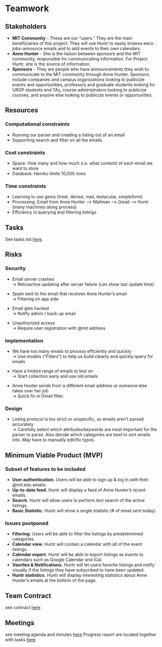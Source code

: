 # Teamwork
## Stakeholders

* **MIT Community** - These are our “users.”  They are the main beneficiaries of this project.  They will use Huntr to easily browse eecs-jobs-announce emails and to add events to their own calendars.
* **Anne Hunter** -  She is the liaison between sponsors and the MIT community, responsible for communicating information.  For Project Huntr, she is the source of information.
* **Sponsors** - They are people who have announcements they wish to communicate to the MIT community through Anne Hunter.  Sponsors include companies and campus organizations looking to publicize events and opportunities, professors and graduate students looking for UROP students and TAs, course administrators looking to publicize courses, and anyone else looking to publicize events or opportunities.

## Resources
### Computational constraints

* Running our parser and creating a listing out of an email
* Supporting search and filter on all the emails

### Cost constraints

* Space: How many and how much (i.e. what content) of each email we want to store
* Database: Heroku limits 10,000 rows

### Time constraints

* Learning to use gems (treat, devise, mail, textacular, simpleform)
* Processing: Email from Anne Hunter --> Mailman --> Gmail --> Huntr (many machines along process)
* Efficiency in querying and filtering listings

## Tasks
See tasks list [here](https://docs.google.com/spreadsheet/ccc?key=0AorjNO4_rSvxdEs2cEp4ajlWSVZrdDhEUVRQUHFDa1E).

## Risks
### Security

* Email server crashes  
  → Retroactive updating after server failure (can show last update time)

* Spam sent to the email that receives Anne Hunter’s email  
  → Filtering on app side

* Email gets hacked  
  → Notify admin / back-up email

* Unauthorized access  
  → Require user registration with @mit address

### Implementation

* We have too many emails to process efficiently and quickly  
  → Use models (“Filters”) to help us build cleanly and quickly query for emails

* Have a limited range of emails to test on  
  → Start collection early and use old emails

* Anne Hunter sends from a different email address or someone else takes over her job  
  → Quick fix in Gmail filter.

### Design

* Listing protocol is too strict or unspecific, so emails aren't parsed accurately  
  → Carefully select which attributes/keywords are most important for the parser to parse. Also decide which categories are best to sort emails into. May have to manually edit/fix typos.

## Minimum Viable Product (MVP)
### Subset of features to be included

* **User authentication.** Users will be able to sign up & log in with their @mit.edu emails.
* **Up-to-date feed.** Huntr will display a feed of Anne Hunter’s recent emails. 
* **Search.** Huntr will allow users to perform text search of the active listings. 
* **Basic Statistic.** Huntr will show a single statistic (# of email sent today).

### Issues postponed
* **Filtering.** Users will be able to filter the listings by predetermined categories.
* **Calendar view.** Huntr will contain a calendar with all of the event listings.
* **Calendar export.** Huntr will be able to export listings as events to calendars such as Google Calendar and iCal.
* **Vaorites & Notifications.** Huntr will let users favorite listings and notify visually if the listings they have subscribed to have been updated.
* **Huntr statistics.** Huntr will display interesting statistics about Anne Hunter’s emails at the bottom of the page.


## Team Contract
see contract [here](https://docs.google.com/document/d/1GRtc1o18b_x63Y_GO6GwKTbj-nyYCq7IRZHIs9lGkWQ/edit?usp=drive_web)

## Meetings
see meeting agenda and minutes [here](https://drive.google.com/?tab=mo&authuser=0#folders/0B4rjNO4_rSvxQThweVNCczB4Vnc)
Progress report are located together with tasks [here](https://docs.google.com/spreadsheet/ccc?key=0AorjNO4_rSvxdEs2cEp4ajlWSVZrdDhEUVRQUHFDa1E&usp=drive_web#gid=0)
